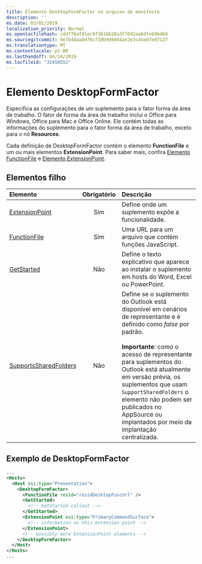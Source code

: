 ```yaml
---
title: Elemento DesktopFormFactor no arquivo de manifesto
description: ''
ms.date: 03/01/2019
localization_priority: Normal
ms.openlocfilehash: cddf76af01ec9f3016b28a3f7692aa6dfeb9bd60
ms.sourcegitcommit: 9e7b4daa8d76c710b9d9dd4ae2e3c45e8fe07127
ms.translationtype: MT
ms.contentlocale: pt-BR
ms.lasthandoff: 04/24/2019
ms.locfileid: "32450552"
---
```

# <a name="desktopformfactor-element"></a>Elemento DesktopFormFactor

Especifica as configurações de um suplemento para o fator forma da área de trabalho. O fator de forma da área de trabalho inclui o Office para Windows, Office para Mac e Office Online. Ele contém todas as informações do suplemento para o fator forma da área de trabalho, exceto para o nó **Resources**.

Cada definição de DesktopFormFactor contém o elemento **FunctionFile** e um ou mais elementos **ExtensionPoint**. Para saber mais, confira [Elemento FunctionFile](functionfile.md) e [Elemento ExtensionPoint](extensionpoint.md).

## <a name="child-elements"></a>Elementos filho

| Elemento                               | Obrigatório | Descrição  |
|:--------------------------------------|:--------:|:-------------|
| [ExtensionPoint](extensionpoint.md)   | Sim      | Define onde um suplemento expõe a funcionalidade. |
| [FunctionFile](functionfile.md)       | Sim      | Uma URL para um arquivo que contém funções JavaScript.|
| [GetStarted](getstarted.md)           | Não       | Define o texto explicativo que aparece ao instalar o suplemento em hosts do Word, Excel ou PowerPoint. |
| [SupportsSharedFolders](supportssharedfolders.md) | Não | Define se o suplemento do Outlook está disponível em cenários de representante e é definido como *false* por padrão.<br><br>**Importante**: como o acesso de representante para suplementos do Outlook está atualmente em versão prévia, os suplementos que usam `SupportSharedFolders` o elemento não podem ser publicados no AppSource ou implantados por meio da implantação centralizada. |

## <a name="desktopformfactor-example"></a>Exemplo de DesktopFormFactor

```xml
...
<Hosts>
  <Host xsi:type="Presentation">
    <DesktopFormFactor>
      <FunctionFile resid="residDesktopFuncUrl" />
      <GetStarted>
        <!-- GetStarted callout -->
      </GetStarted>
      <ExtensionPoint xsi:type="PrimaryCommandSurface">
        <!-- information on this extension point -->
      </ExtensionPoint>
      <!-- possibly more ExtensionPoint elements -->
    </DesktopFormFactor>
  </Host>
</Hosts>
...
```
